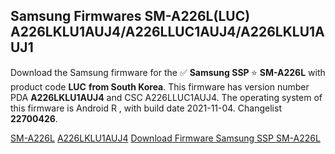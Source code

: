 <h2>Samsung Firmwares SM-A226L(LUC) A226LKLU1AUJ4/A226LLUC1AUJ4/A226LKLU1AUJ1</h2>
Download the Samsung firmware for the ✅ <strong>Samsung SSP </strong> ⭐ <strong>SM-A226L</strong> with product code <strong>LUC</strong> <strong> from South Korea</strong>. This firmware has version number PDA <strong>A226LKLU1AUJ4</strong> and CSC A226LLUC1AUJ4. The operating system of this firmware is Android R , with build date 2021-11-04. Changelist <strong>22700426</strong>.


[SM-A226L](https://samfirm.shop/samsung/model/SM-A226L)
[A226LKLU1AUJ4](https://samfirm.shop/samsung/pda/A226LKLU1AUJ4)
[Download Firmware Samsung SSP SM-A226L](https://samfirm.shop/samsung/firmware/475452)
